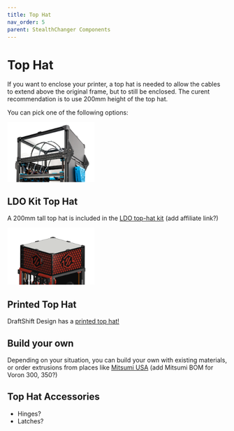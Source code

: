 ```yaml
---
title: Top Hat
nav_order: 5
parent: StealthChanger Components
---
```

<!-- Use the page layout at TOC.md:  https://github.com/sdylewski/StealthChanger/blob/main/docs/TOC.md -->

# Top Hat

If you want to enclose your printer, a top hat is needed to allow the cables to extend above the original frame, but to still be enclosed. The curent recommendation is to use 200mm height of the top hat.  

You can pick one of the following options:

<img src="media/TopHat/LDO_tophat.png" width="200">

## LDO Kit Top Hat
A 200mm tall top hat is included in the [LDO top-hat kit](https://ldomotion.com/products/16607023627247272)
(add affiliate link?)

<img src="media/TopHat/printed_tophat.png" width="200">

## Printed Top Hat
DraftShift Design has a <a href="https://github.com/DraftShift/Tophat">printed top hat!</a>

## Build your own
Depending on your situation, you can build your own with existing materials, or order extrusions from places like [Mitsumi USA](https://us.misumi-ec.com/vona2/detail/110302683830/?CategorySpec=unitType%3a%3a1%0900000042747%3a%3amig00000001423216%0900000042730%3a%3amig00000001495349%0900000042733%3a%3aa%0900000042720%3a%3aa&list=PageCategory) 
(add Mitsumi BOM for Voron 300, 350?) 

## Top Hat Accessories
* Hinges?
* Latches?